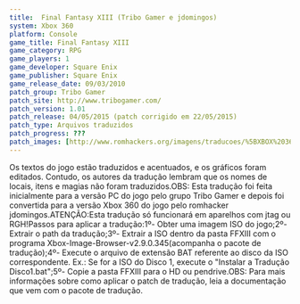 ```yaml
---
title:  Final Fantasy XIII (Tribo Gamer e jdomingos)
system: Xbox 360
platform: Console
game_title: Final Fantasy XIII
game_category: RPG
game_players: 1
game_developer: Square Enix
game_publisher: Square Enix
game_release_date: 09/03/2010
patch_group: Tribo Gamer
patch_site: http://www.tribogamer.com/
patch_version: 1.01
patch_release: 04/05/2015 (patch corrigido em 22/05/2015)
patch_type: Arquivos traduzidos
patch_progress: ???
patch_images: [http://www.romhackers.org/imagens/traducoes/%5BXBOX%20360%5D%20Final%20Fantasy%20XIII%20-%20Tribo%20Gamer%20-%201.jpg,http://www.romhackers.org/imagens/traducoes/%5BXBOX%20360%5D%20Final%20Fantasy%20XIII%20-%20Tribo%20Gamer%20-%202.jpg,http://www.romhackers.org/imagens/traducoes/%5BXBOX%20360%5D%20Final%20Fantasy%20XIII%20-%20Tribo%20Gamer%20-%203.jpg]
---
```

Os textos do jogo estão traduzidos e acentuados, e os gráficos foram editados. Contudo, os autores da tradução lembram que os nomes de locais, itens e magias não foram traduzidos.OBS: Esta tradução foi feita inicialmente para a versão PC do jogo pelo grupo Tribo Gamer e depois foi convertida para a versão Xbox 360 do jogo pelo romhacker jdomingos.ATENÇÃO:Esta tradução só funcionará em aparelhos com jtag ou RGH!Passos para aplicar a tradução:1º- Obter uma imagem ISO do jogo;2º- Extrair o path da tradução;3º- Extrair a ISO dentro da pasta FFXIII com o programa Xbox-Image-Browser-v2.9.0.345(acompanha o pacote de tradução);4º- Execute o arquivo de extensão BAT referente ao disco da ISO correspondente. Ex.: Se for a ISO do Disco 1, execute o "Instalar a Tradução Disco1.bat";5º- Copie a pasta FFXIII para o HD ou pendrive.OBS: Para mais informações sobre como aplicar o patch de tradução, leia a documentação que vem com o pacote de tradução.
